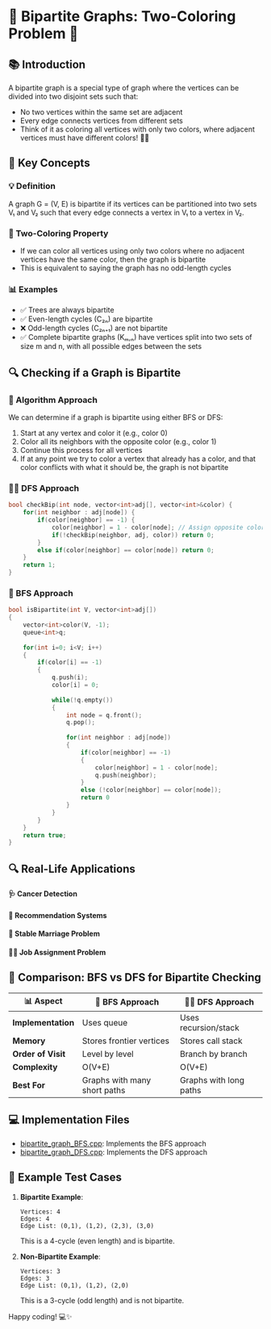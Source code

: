 # 🎨 Bipartite Graphs: Two-Coloring Problem 🎨

## 📚 Introduction
A bipartite graph is a special type of graph where the vertices can be divided into two disjoint sets such that:

- No two vertices within the same set are adjacent
- Every edge connects vertices from different sets
- Think of it as coloring all vertices with only two colors, where adjacent vertices must have different colors! 🔴🔵

## 🧩 Key Concepts

### 💡 Definition
A graph G = (V, E) is bipartite if its vertices can be partitioned into two sets V₁ and V₂ such that every edge connects a vertex in V₁ to a vertex in V₂.

### 🌈 Two-Coloring Property
- If we can color all vertices using only two colors where no adjacent vertices have the same color, then the graph is bipartite
- This is equivalent to saying the graph has no odd-length cycles

### 📊 Examples
- ✅ Trees are always bipartite
- ✅ Even-length cycles (C₂ₙ) are bipartite
- ❌ Odd-length cycles (C₂ₙ₊₁) are not bipartite
- ✅ Complete bipartite graphs (Kₘ,ₙ) have vertices split into two sets of size m and n, with all possible edges between the sets

## 🔍 Checking if a Graph is Bipartite

### 🧠 Algorithm Approach
We can determine if a graph is bipartite using either BFS or DFS:

1. Start at any vertex and color it (e.g., color 0)
2. Color all its neighbors with the opposite color (e.g., color 1)
3. Continue this process for all vertices
4. If at any point we try to color a vertex that already has a color, and that color conflicts with what it should be, the graph is not bipartite

### 🚶‍♂️ DFS Approach
```cpp
bool checkBip(int node, vector<int>adj[], vector<int>&color) {
    for(int neighbor : adj[node]) {
        if(color[neighbor] == -1) {
            color[neighbor] = 1 - color[node]; // Assign opposite color
            if(!checkBip(neighbor, adj, color)) return 0;
        } 
        else if(color[neighbor] == color[node]) return 0;
    }
    return 1;
}
```

### 🌊 BFS Approach
```cpp
bool isBipartite(int V, vector<int>adj[])
{
    vector<int>color(V, -1);
    queue<int>q;
    
    for(int i=0; i<V; i++)
    {
        if(color[i] == -1)
        {
            q.push(i);
            color[i] = 0;
            
            while(!q.empty())
            {
                int node = q.front();
                q.pop();
                
                for(int neighbor : adj[node])
                {
                    if(color[neighbor] == -1)
                    {
                        color[neighbor] = 1 - color[node];
                        q.push(neighbor);
                    }
                    else (!color[neighbor] == color[node]);
                    return 0
                }
            }
        }
    }
    return true;
}
```
## 🔍 Real-Life Applications
#### 🩺 Cancer Detection
#### 🎯 Recommendation Systems
#### 💍 Stable Marriage Problem
#### 👨‍💼 Job Assignment Problem

## 🔄 Comparison: BFS vs DFS for Bipartite Checking

| 📊 Aspect | 🌊 BFS Approach | 🚶‍♂️ DFS Approach |
|---------|--------------|--------------|
| **Implementation** | Uses queue | Uses recursion/stack |
| **Memory** | Stores frontier vertices | Stores call stack |
| **Order of Visit** | Level by level | Branch by branch |
| **Complexity** | O(V+E) | O(V+E) |
| **Best For** | Graphs with many short paths | Graphs with long paths |

## 💻 Implementation Files

- [bipartite_graph_BFS.cpp](./bipartite_graph_BFS.cpp): Implements the BFS approach 
- [bipartite_graph_DFS.cpp](./bipartite_graph_DFS.cpp): Implements the DFS approach 

## 🎯 Example Test Cases
1. **Bipartite Example**:
   ```
   Vertices: 4
   Edges: 4
   Edge List: (0,1), (1,2), (2,3), (3,0)
   ```
   This is a 4-cycle (even length) and is bipartite.

2. **Non-Bipartite Example**:
   ```
   Vertices: 3
   Edges: 3
   Edge List: (0,1), (1,2), (2,0)
   ```
   This is a 3-cycle (odd length) and is not bipartite.

Happy coding! 💻✨